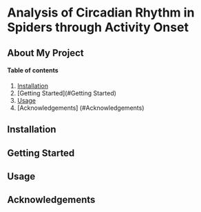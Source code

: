 # Analysis of Circadian Rhythm in Spiders through Activity Onset

## About My Project

#### Table of contents
1. [Installation](#Installation)
2. [Getting Started](#Getting Started)
3. [Usage](#Usage)
4. [Acknowledgements] (#Acknowledgements)
## Installation <a name="Installation"></a>

## Getting Started <a name="Getting Started"></a>

## Usage <a name="Usage"></a>

## Acknowledgements <a name="Acknowledgements"></a>
